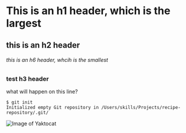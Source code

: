 # This is an h1 header, which is the largest
## this is an h2 header
###### this is an h6 header, whcih is the smallest

### test h3 header
what will happen on this line?

```
$ git init
Initialized empty Git repository in /Users/skills/Projects/recipe-repository/.git/
```

![Image of Yaktocat](https://octodex.github.com/images/yaktocat.png)
